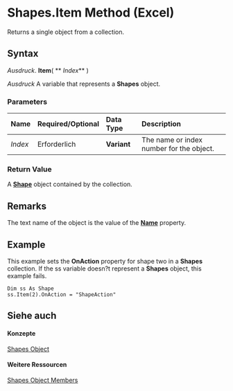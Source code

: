 
# Shapes.Item Method (Excel)

Returns a single object from a collection.


## Syntax

 _Ausdruck_. **Item**( ** _Index_** )

 _Ausdruck_ A variable that represents a **Shapes** object.


### Parameters



|**Name**|**Required/Optional**|**Data Type**|**Description**|
|:-----|:-----|:-----|:-----|
| _Index_|Erforderlich|**Variant**|The name or index number for the object.|

### Return Value

A  **[Shape](8f01fcd1-b7d9-5216-2de5-40fb6648a403.md)** object contained by the collection.


## Remarks

The text name of the object is the value of the  **[Name](41f7f1df-3bf5-3102-8b18-90777f777ae5.md)** property.


## Example

This example sets the  **OnAction** property for shape two in a **Shapes** collection. If the ss variable doesn?t represent a **Shapes** object, this example fails.


```
Dim ss As Shape 
ss.Item(2).OnAction = "ShapeAction"
```


## Siehe auch


#### Konzepte


[Shapes Object](f9c6548c-d028-1b70-a11c-c4b45ff19177.md)
#### Weitere Ressourcen


[Shapes Object Members](http://msdn.microsoft.com/library/f5d0be42-46cc-2916-8953-401e50a5cef7%28Office.15%29.aspx)